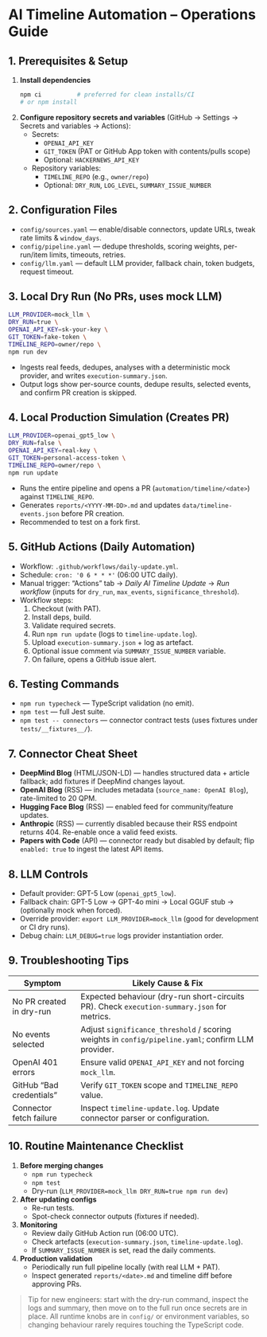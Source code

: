 # AI Timeline Automation – Operations Guide

## 1. Prerequisites & Setup
1. **Install dependencies**
   ```bash
   npm ci          # preferred for clean installs/CI
   # or npm install
   ```
2. **Configure repository secrets and variables** (GitHub → Settings → Secrets and variables → Actions):
   - Secrets:
     - `OPENAI_API_KEY`
     - `GIT_TOKEN` (PAT or GitHub App token with contents/pulls scope)
     - Optional: `HACKERNEWS_API_KEY`
   - Repository variables:
     - `TIMELINE_REPO` (e.g., `owner/repo`)
     - Optional: `DRY_RUN`, `LOG_LEVEL`, `SUMMARY_ISSUE_NUMBER`

## 2. Configuration Files
- `config/sources.yaml` &mdash; enable/disable connectors, update URLs, tweak rate limits & `window_days`.
- `config/pipeline.yaml` &mdash; dedupe thresholds, scoring weights, per-run/item limits, timeouts, retries.
- `config/llm.yaml` &mdash; default LLM provider, fallback chain, token budgets, request timeout.

## 3. Local Dry Run (No PRs, uses mock LLM)
```bash
LLM_PROVIDER=mock_llm \
DRY_RUN=true \
OPENAI_API_KEY=sk-your-key \
GIT_TOKEN=fake-token \
TIMELINE_REPO=owner/repo \
npm run dev
```
- Ingests real feeds, dedupes, analyses with a deterministic mock provider, and writes `execution-summary.json`.
- Output logs show per-source counts, dedupe results, selected events, and confirm PR creation is skipped.

## 4. Local Production Simulation (Creates PR)
```bash
LLM_PROVIDER=openai_gpt5_low \
DRY_RUN=false \
OPENAI_API_KEY=real-key \
GIT_TOKEN=personal-access-token \
TIMELINE_REPO=owner/repo \
npm run update
```
- Runs the entire pipeline and opens a PR (`automation/timeline/<date>`) against `TIMELINE_REPO`.
- Generates `reports/<YYYY-MM-DD>.md` and updates `data/timeline-events.json` before PR creation.
- Recommended to test on a fork first.

## 5. GitHub Actions (Daily Automation)
- Workflow: `.github/workflows/daily-update.yml`.
- Schedule: `cron: '0 6 * * *'` (06:00 UTC daily).
- Manual trigger: “Actions” tab → *Daily AI Timeline Update* → *Run workflow* (inputs for `dry_run`, `max_events`, `significance_threshold`).
- Workflow steps:
  1. Checkout (with PAT).
  2. Install deps, build.
  3. Validate required secrets.
  4. Run `npm run update` (logs to `timeline-update.log`).
  5. Upload `execution-summary.json` + log as artefact.
  6. Optional issue comment via `SUMMARY_ISSUE_NUMBER` variable.
  7. On failure, opens a GitHub issue alert.

## 6. Testing Commands
- `npm run typecheck` &mdash; TypeScript validation (no emit).
- `npm test` &mdash; full Jest suite.
- `npm test -- connectors` &mdash; connector contract tests (uses fixtures under `tests/__fixtures__/`).

## 7. Connector Cheat Sheet
- **DeepMind Blog** (HTML/JSON-LD) &mdash; handles structured data + article fallback; add fixtures if DeepMind changes layout.
- **OpenAI Blog** (RSS) &mdash; includes metadata (`source_name: OpenAI Blog`), rate-limited to 20 QPM.
- **Hugging Face Blog** (RSS) &mdash; enabled feed for community/feature updates.
- **Anthropic** (RSS) &mdash; currently disabled because their RSS endpoint returns 404. Re-enable once a valid feed exists.
- **Papers with Code** (API) &mdash; connector ready but disabled by default; flip `enabled: true` to ingest the latest API items.

## 8. LLM Controls
- Default provider: GPT-5 Low (`openai_gpt5_low`).
- Fallback chain: GPT-5 Low → GPT-4o mini → Local GGUF stub → (optionally mock when forced).
- Override provider: `export LLM_PROVIDER=mock_llm` (good for development or CI dry runs).
- Debug chain: `LLM_DEBUG=true` logs provider instantiation order.

## 9. Troubleshooting Tips
| Symptom | Likely Cause & Fix |
| --- | --- |
| No PR created in dry-run | Expected behaviour (dry-run short-circuits PR). Check `execution-summary.json` for metrics. |
| No events selected | Adjust `significance_threshold` / scoring weights in `config/pipeline.yaml`; confirm LLM provider. |
| OpenAI 401 errors | Ensure valid `OPENAI_API_KEY` and not forcing `mock_llm`. |
| GitHub “Bad credentials” | Verify `GIT_TOKEN` scope and `TIMELINE_REPO` value. |
| Connector fetch failure | Inspect `timeline-update.log`. Update connector parser or configuration. |

## 10. Routine Maintenance Checklist
1. **Before merging changes**
   - `npm run typecheck`
   - `npm test`
   - Dry-run (`LLM_PROVIDER=mock_llm DRY_RUN=true npm run dev`)
2. **After updating configs**
   - Re-run tests.
   - Spot-check connector outputs (fixtures if needed).
3. **Monitoring**
   - Review daily GitHub Action run (06:00 UTC).
   - Check artefacts (`execution-summary.json`, `timeline-update.log`).
   - If `SUMMARY_ISSUE_NUMBER` is set, read the daily comments.
4. **Production validation**
   - Periodically run full pipeline locally (with real LLM + PAT).
   - Inspect generated `reports/<date>.md` and timeline diff before approving PRs.

> Tip for new engineers: start with the dry-run command, inspect the logs and summary, then move on to the full run once secrets are in place. All runtime knobs are in `config/` or environment variables, so changing behaviour rarely requires touching the TypeScript code.
